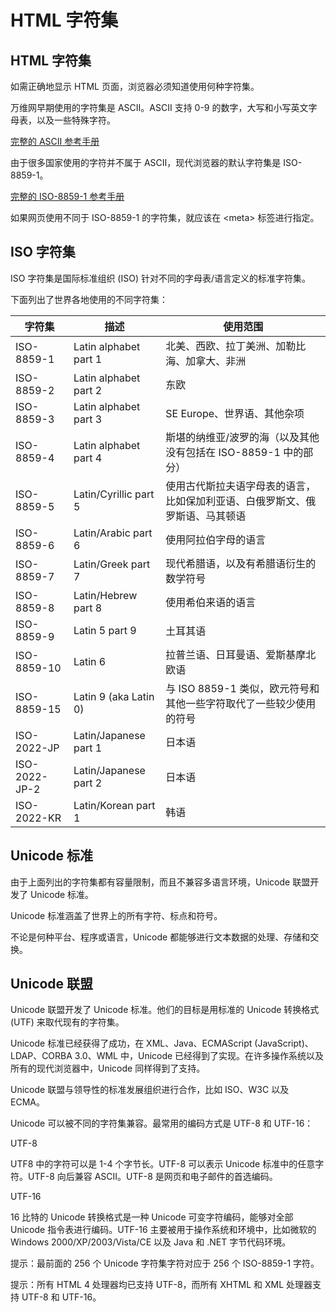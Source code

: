 # HTML 字符集

## HTML 字符集

如需正确地显示 HTML 页面，浏览器必须知道使用何种字符集。

万维网早期使用的字符集是 ASCII。ASCII 支持 0-9 的数字，大写和小写英文字母表，以及一些特殊字符。

[完整的 ASCII 参考手册](/tags/html_ref_ascii.asp "HTML 7 比特 ASCII 代码 参考手册")

由于很多国家使用的字符并不属于 ASCII，现代浏览器的默认字符集是 ISO-8859-1。

[完整的 ISO-8859-1 参考手册](/tags/html_ref_entities.html "HTML Latin-1 字符实体")

如果网页使用不同于 ISO-8859-1 的字符集，就应该在 &lt;meta&gt; 标签进行指定。

## ISO 字符集

ISO 字符集是国际标准组织 (ISO) 针对不同的字母表/语言定义的标准字符集。

下面列出了世界各地使用的不同字符集：

| 字符集 | 描述 | 使用范围 |
| --- | --- | --- |
| ISO-8859-1 | Latin alphabet part 1 | 北美、西欧、拉丁美洲、加勒比海、加拿大、非洲 |
| ISO-8859-2 | Latin alphabet part 2 | 东欧 |
| ISO-8859-3 | Latin alphabet part 3 | SE Europe、世界语、其他杂项 |
| ISO-8859-4 | Latin alphabet part 4 | 斯堪的纳维亚/波罗的海（以及其他没有包括在 ISO-8859-1 中的部分） |
| ISO-8859-5 | Latin/Cyrillic part 5 | 使用古代斯拉夫语字母表的语言，比如保加利亚语、白俄罗斯文、俄罗斯语、马其顿语 |
| ISO-8859-6 | Latin/Arabic part 6 | 使用阿拉伯字母的语言 |
| ISO-8859-7 | Latin/Greek part 7 | 现代希腊语，以及有希腊语衍生的数学符号 |
| ISO-8859-8 | Latin/Hebrew part 8 | 使用希伯来语的语言 |
| ISO-8859-9 | Latin 5 part 9 | 土耳其语 |
| ISO-8859-10 | Latin 6 | 拉普兰语、日耳曼语、爱斯基摩北欧语 |
| ISO-8859-15 | Latin 9 (aka Latin 0) | 与 ISO 8859-1 类似，欧元符号和其他一些字符取代了一些较少使用的符号 |
| ISO-2022-JP | Latin/Japanese part 1 | 日本语 |
| ISO-2022-JP-2 | Latin/Japanese part 2 | 日本语 |
| ISO-2022-KR | Latin/Korean part 1 | 韩语 |

## Unicode 标准

由于上面列出的字符集都有容量限制，而且不兼容多语言环境，Unicode 联盟开发了 Unicode 标准。

Unicode 标准涵盖了世界上的所有字符、标点和符号。

不论是何种平台、程序或语言，Unicode 都能够进行文本数据的处理、存储和交换。

## Unicode 联盟

Unicode 联盟开发了 Unicode 标准。他们的目标是用标准的 Unicode 转换格式 (UTF) 来取代现有的字符集。

Unicode 标准已经获得了成功，在 XML、Java、ECMAScript (JavaScript)、LDAP、CORBA 3.0、WML 中，Unicode 已经得到了实现。在许多操作系统以及所有的现代浏览器中，Unicode 同样得到了支持。

Unicode 联盟与领导性的标准发展组织进行合作，比如 ISO、W3C 以及 ECMA。

Unicode 可以被不同的字符集兼容。最常用的编码方式是 UTF-8 和 UTF-16：

UTF-8

UTF8 中的字符可以是 1-4 个字节长。UTF-8 可以表示 Unicode 标准中的任意字符。UTF-8 向后兼容 ASCII。UTF-8 是网页和电子邮件的首选编码。

UTF-16

16 比特的 Unicode 转换格式是一种 Unicode 可变字符编码，能够对全部 Unicode 指令表进行编码。UTF-16 主要被用于操作系统和环境中，比如微软的 Windows 2000/XP/2003/Vista/CE 以及 Java 和 .NET 字节代码环境。

提示：最前面的 256 个 Unicode 字符集字符对应于 256 个 ISO-8859-1 字符。

提示：所有 HTML 4 处理器均已支持 UTF-8，而所有 XHTML 和 XML 处理器支持 UTF-8 和 UTF-16。

